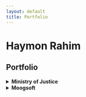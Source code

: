 ```yaml
---
layout: default
title: Portfolio
---
```


# Haymon Rahim

## Portfolio

<details>
<summary><strong>Ministry of Justice</strong></summary>
  <details>
  <summary><strong>Data Platform Front Door</strong></summary>
    <div class="thumbnail-gallery">
      <img src="{{ '/assets/images/Data Platform Front Door.png' | relative_url }}" alt="Data Platform homepage"/>
      <img src="{{ '/assets/images/Data Platform About.png' | relative_url }}" alt="An Overview of the Data Platform"/>
      <img src="{{ '/assets/images/Data Platform About2.png' | relative_url }}" alt="An Overview of the Data Platform (continued)"/>
      <img src="{{ '/assets/images/Data Platform ADRs.png' | relative_url }}" alt="Example index of Architectural Decision Records"/>
    </div>
  </details>
  <details>
  <summary><strong>MkDocs Tech Docs Template</strong></summary>
    <div class="thumbnail-gallery">
      <img src="{{ '/assets/images/MkDocsTDT.png' | relative_url }}" alt="MkDocs Tech Docs Template homepage"/>
      <img src="{{ '/assets/images/MkDocsTDTQuickstart1.png' | relative_url }}" alt="MkDocs Tech Docs Template Quickstart Guide"/>
      <img src="{{ '/assets/images/MkDocsTDTQuickstart2.png' | relative_url }}" alt="MkDocs Tech Docs Template Quickstart Guide (continued)"/>
    </div>
  </details>
</details>

<details>
<summary><strong>Moogsoft</strong></summary>
  <details>
  <summary><strong>Integration Guides</strong></summary>
    <div class="thumbnail-gallery">
      <img src="{{ '/assets/images/Integrations and LAMs1.png' | relative_url }}" alt="An Overview of Moogsoft's Integrations and LAMs"/>
      <img src="{{ '/assets/images/Integrations and LAMs2.png' | relative_url }}" alt="An Overview of Moogsoft's Integrations and LAMs (continued)"/>
      <img src="{{ '/assets/images/Configure the AWS CloudWatch Integration.png' | relative_url }}" alt="Steps to configure the AWS CloudWatch Integration in the Moogsoft UI"/>
      <img src="{{ '/assets/images/Configure the AWS CloudWatchLAM1.png' | relative_url }}" alt="Steps to configure the AWS CloudWatch LAM file"/>
      <img src="{{ '/assets/images/Configure the AWS CloudWatchLAM2.png' | relative_url }}" alt="Steps to configure the AWS CloudWatch LAM file (continued)"/>
      <img src="{{ '/assets/images/Configure the AWS CloudWatchLAM3.png' | relative_url }}" alt="Steps to configure the AWS CloudWatch LAM file (continued)"/>
    </div>
  </details>
  <details>
  <summary><strong>Workflow Engine</strong></summary>
    <div class="thumbnail-gallery">
      <img src="{{ '/assets/images/Workflow Engine1.png' | relative_url }}" alt="A function for Moogsoft's Workflow Engine"/>
      <img src="{{ '/assets/images/Workflow Engine2.png' | relative_url }}" alt="How to configure the Moogsoft Workflow Engine Function"/>
      <img src="{{ '/assets/images/Workflow Engine3.png' | relative_url }}" alt="An example configuration of the Moogsoft Workflow Engine Function"/>
      <img src="{{ '/assets/images/Workflow Engine4.png' | relative_url }}" alt="Example configurations of the Moogsoft Workflow Engine Function"/>
    </div>
  </details>  
</details>

